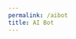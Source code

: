```yaml
---
permalink: /aibot
title: AI Bot
---
```


<html lang="en">
<head>
    <meta charset="UTF-8">
    <meta http-equiv="X-UA-Compatible" content="IE=edge">
    <meta name="viewport" content="width=device-width, initial-scale=1.0">
    <title>Chatbot</title>
    <style>
        .chatbot-container {
            max-width: 100%;
            width: 500px;
            margin: 50px auto;
            background-color: #fff;
            border: 1px solid #e1e1e1;
            border-radius: 10px;
            box-shadow: 0 3px 10px rgba(0, 0, 0, 0.1);
        }
        #header {
            background-color: dodgerblue;
            color: #ffffff;
            padding: 15px;
            border-radius: 10px 10px 0 0;
            text-align: center;
            font-size: 1.5em;
        }
        #conversation {
            height: 400px;
            overflow-y: auto;
            padding: 20px;
            border-bottom: 1px solid #e1e1e1;
        }
        .chatbot-message {
            margin-bottom: 20px;
            animation: fadeIn 0.3s linear;
        }
        .chatbot-text {
            background-color: #f1f1f1;
            color: #222;
            padding: 10px 15px;
            border-radius: 20px;
            display: inline-block;
            max-width: 80%;
        }
        #input-form {
            display: flex;
            align-items: center;
            padding: 10px;
        }
        #input-field {
            flex: 1;
            padding: 10px;
            border-radius: 20px;
            border: 1px solid #e1e1e1;
            outline: none;
        }
        #submit-button {
            background-color: dodgerblue;
            color: #ffffff;
            border: none;
            padding: 10px 20px;
            margin-left: 10px;
            border-radius: 20px;
            cursor: pointer;
            transition: background-color 0.3s;
        }
        #submit-button:hover {
            background-color: #45a049;
        }
        @keyframes fadeIn {
            from {opacity: 0;}
            to {opacity: 1;}
        }

    </style>
</head>
<body>
    <div class="chatbot-container">
        <div id="header">Chatbot</div>
        <div id="conversation">
            <!-- Chat messages will appear here -->
        </div>
        <form id="input-form">
            <input id="input-field" type="text" placeholder="Type your message here">
            <button id="submit-button" type="submit">Send</button>
        </form>
    </div>
    <script>
        document.addEventListener("DOMContentLoaded", function () {
            const conversation = document.getElementById("conversation");
            const inputField = document.getElementById("input-field");
            const submitButton = document.getElementById("submit-button");
            submitButton.addEventListener("click", function (e) {
                e.preventDefault();
                const userQuestion = inputField.value.trim();
                if (!userQuestion) return; // Don't send empty questions
                const accessCode = prompt("Please enter your access code:");
                if (!accessCode) return; // Don't proceed without access code
                // Send the user's question to the API
                console.log(encodeURIComponent(userQuestion))
                console.log(accessCode)
                fetch(`https://collegerankings.stu.nighthawkcodingsociety.com/api/college/openai?question=${encodeURIComponent(userQuestion)}&code=${accessCode}`, {method: 'GET', mode: 'cors', }).then((response) => response.json()).then((data) => {
                        // Display the answer in the conversation div
                        const chatbotMessage = document.createElement("div");
                        chatbotMessage.classList.add("chatbot-message");
                        const chatbotText = document.createElement("div");
                        chatbotText.classList.add("chatbot-text");
                        chatbotText.textContent = data.answer;
                        chatbotMessage.appendChild(chatbotText);
                        conversation.appendChild(chatbotMessage);
                        // Clear the input field
                        inputField.value = "";
                        inputField.focus();
                    })
                    .catch((error) => {
                        console.error("Error fetching data from the API:", error);
                    });
            });
        });
    </script>
</body>
</html>
